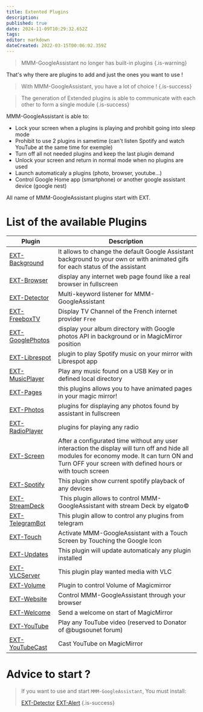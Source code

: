 ```yaml
---
title: Extented Plugins
description: 
published: true
date: 2024-11-09T10:29:32.652Z
tags: 
editor: markdown
dateCreated: 2022-03-15T00:06:02.359Z
---
```


> MMM-GoogleAssistant no longer has built-in plugins
{.is-warning}

That's why there are plugins to add and just the ones you want to use !

> With MMM-GoogleAssistant, you have a lot of choice !
{.is-success}

> The generation of Extended plugins is able to communicate with each other to form a single module
{.is-success}

MMM-GoogleAssistant is able to:

* Lock your screen when a plugins is playing and prohibit going into sleep mode
* Prohibit to use 2 plugins in sametime (can't listen Spotify and watch YouTube at the same time for exemple)
* Turn off all not needed plugins and keep the last plugin demand
* Unlock your screen and return in normal mode when no plugins are used
* Launch automaticaly a plugins (photo, browser, youtube...)
* Control Google Home app (smartphone) or another google assistant device (google nest)

All name of MMM-GoogleAssistant plugins start with EXT.

# List of the available Plugins

| Plugin | Description
|---|---|
|[EXT-Background](/en/EXT-Background)| It allows to change the default Google Assistant background to your own or with animated gifs for each status of the assistant
|[EXT-Browser](/en/EXT-Browser)| display any internet web page found like a real browser in fullscreen
|[EXT-Detector](/en/EXT-Detector)| Multi-keyword listener for MMM-GoogleAssistant
|[EXT-FreeboxTV](/en/EXT-FreeboxTV)| Display TV Channel of the French internet provider `Free`
|[EXT-GooglePhotos](/en/EXT-GooglePhotos)| display your album directory with Google photos API in background or in MagicMirror position
|[EXT-Librespot](/en/EXT-Librespot)| plugin to play Spotify music on your mirror with Librespot app
|[EXT-MusicPlayer](/en/EXT-MusicPlayer)| Play any music found on a USB Key or in defined local directory
|[EXT-Pages](/en/EXT-Pages)| this plugins allows you to have animated pages in your magic mirror!
|[EXT-Photos](/en/EXT-Photos)| plugins for displaying any photos found by assistant in fullscreen
|[EXT-RadioPlayer](/en/EXT-RadioPlayer)| plugins for playing any radio
|[EXT-Screen](/en/EXT-Screen)| After a configurated time without any user interaction the display will turn off and hide all modules for economy mode. It can turn ON and Turn OFF your screen with defined hours or with touch screen
|[EXT-Spotify](/en/EXT-Spotify)| This plugin show current spotify playback of any devices
|[EXT-StreamDeck](/EXT-StreamDeck) | This plugin allows to control MMM-GoogleAssistant with stream Deck by elgato©
|[EXT-TelegramBot](/en/EXT-TelegramBot) | This plugin allow to control any plugins from telegram
|[EXT-Touch](/EXT-Touch)| Activate MMM-GoogleAssistant with a Touch Screen by Touching the Google Icon
|[EXT-Updates](/en/EXT-Updates)| This plugin will update automaticaly any plugin installed
|[EXT-VLCServer](/EXT-VLCServer)| This plugin play wanted media with VLC
|[EXT-Volume](/en/EXT-Volume)| Plugin to control Volume of Magicmirror
|[EXT-Website](/EXT-Website)| Control MMM-GoogleAssistant through your browser
|[EXT-Welcome](/en/EXT-Welcome)| Send a welcome on start of MagicMirror
|[EXT-YouTube](/en/EXT-YouTube)| Play any TouTube video (reserved to Donator of @bugsounet forum)
|[EXT-YouTubeCast](/en/EXT-YouTubeCast)| Cast YouTube on MagicMirror

# Advice to start ?

> If you want to use and start `MMM-GoogleAssistant`,
> You must install:
> 
>  [EXT-Detector](/en/EXT-Detector)
>  [EXT-Alert](/en/EXT-Alert)
{.is-success}


